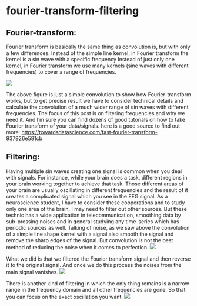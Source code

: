 # fourier-transform-filtering
## Fourier-transform:

Fourier transform is basically the same thing as convolution is, but with only a few differences.
Instead of the simple line kernel, in Fourier transform the kernel is a sin wave with a specific frequency
Instead of just only one kernel, in Fourier transform we use many kernels (sine waves with different frequencies) to cover a range of frequencies.

<img src="https://miro.medium.com/max/4732/1*4vLPVnMgHcGILkBDuXJBiQ.png">

The above figure is just a simple convolution to show how Fourier-transform works, but to get precise result we have to consider technical details and calculate the convolution of a much wider range of sin waves with different frequencies.
The focus of this post is on filtering frequencies and why we need it. And I’m sure you can find dozens of good tutorials on how to take Fourier transform of your data/signals. here is a good source to find out more:
https://towardsdatascience.com/fast-fourier-transform-937926e591cb

## Filtering:
Having multiple sin waves creating one signal is common when you deal with signals. For instance, while your brain does a task, different regions in your brain working together to achieve that task. Those different areas of your brain are usually oscillating in different frequencies and the result of it creates a complicated signal which you see in the EEG signal.
As a neuroscience student, I have to consider these cooperations and to study only one area of the brain, I may need to filter out other sources. But these technic has a wide application in telecommunication, smoothing data by sub-pressing noises and in general studying any time-series which has periodic sources as well. Talking of noise, as we saw above the convolution of a simple line shape kernel with a signal also smooth the signal and remove the sharp edges of the signal. But convolution is not the best method of reducing the noise when it comes to perfection.
<img src="https://miro.medium.com/max/4984/1*A5sQQLqezMgUEAxxzgv81g.png">

What we did is that we filtered the Fourier transform signal and then reverse it to the original signal. And once we do this process the noises from the main signal vanishes.
<img src="https://miro.medium.com/max/4924/1*DQZm8sVp1lQYSv2GYULhhw.png">

There is another kind of filtering in which the only thing remains is a narrow range in the frequency domain and all other frequencies are gone. So that you can focus on the exact oscillation you want.
<img src="https://miro.medium.com/max/4892/1*-jPu3MAF6E1eaOthtM_igQ.png">
